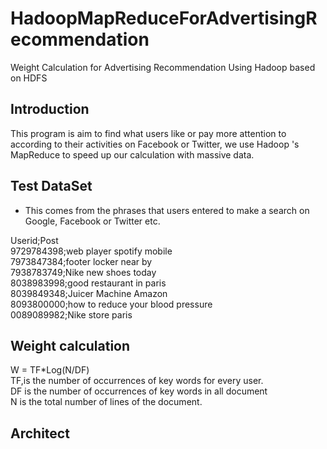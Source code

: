 # HadoopMapReduceForAdvertisingRecommendation

Weight Calculation for Advertising Recommendation Using Hadoop based on HDFS

## Introduction

This program is aim to find what users like or pay more attention to according to their activities on Facebook or Twitter,
we use Hadoop 's MapReduce to speed up our calculation with massive data.


## Test DataSet

 - This comes from the phrases that users entered to make a search on Google, Facebook or Twitter etc.

Userid;Post  
9729784398;web player spotify mobile  
7973847384;footer locker near by  
7938783749;Nike new shoes today  
8038983998;good restaurant in paris  
8039849348;Juicer Machine Amazon  
8093800000;how to reduce your blood pressure  
0089089982;Nike store paris  

## Weight calculation

  W = TF*Log(N/DF)  
  TF,is the number of occurrences of key words for every user.  
  DF is the number of occurrences of key words in all document  
  N is the total number of lines of the document.   
  

## Architect 
